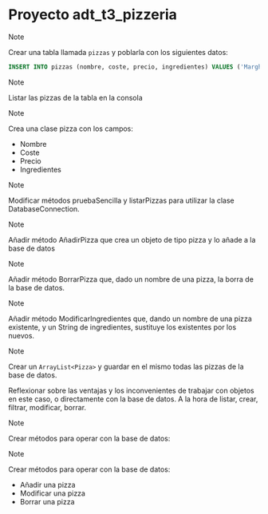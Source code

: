 # Proyecto adt_t3_pizzeria

> [!NOTE]
> Crear una tabla llamada `pizzas` y poblarla con los siguientes datos:

```sql
INSERT INTO pizzas (nombre, coste, precio, ingredientes) VALUES ('Margherita', 3.00, 8.00, 'Tomate, Mozzarella, Albahaca'), ('Pepperoni', 3.50, 9.00, 'Tomate, Mozzarella, Pepperoni'), ('Hawaiana', 4.00, 10.00, 'Tomate, Mozzarella, Jamón, Piña'), ('Cuatro Quesos', 4.50, 11.00, 'Mozzarella, Queso Azul, Queso de Cabra, Parmesano'), ('Vegetariana', 3.80, 9.50, 'Tomate, Mozzarella, Pimiento, Cebolla, Champiñones, Aceitunas'), ('BBQ Chicken', 4.50, 11.00, 'Salsa BBQ, Pollo, Cebolla, Mozzarella'), ('Mexicana', 4.00, 10.50, 'Tomate, Mozzarella, Jalapeños, Carne Picada, Cebolla'), ('Marinara', 2.50, 7.50, 'Tomate, Ajo, Orégano'), ('Quattro Stagioni', 4.50, 11.50, 'Tomate, Mozzarella, Jamón, Champiñones, Alcachofas, Aceitunas'), ('Carbonara', 4.00, 10.00, 'Nata, Mozzarella, Panceta, Cebolla');
```

> [!NOTE]
> Listar las pizzas de la tabla en la consola

> [!NOTE]
> Crea una clase pizza con los campos:
> - Nombre
> - Coste
> - Precio
> - Ingredientes

> [!NOTE]
> Modificar métodos pruebaSencilla y listarPizzas para utilizar la clase DatabaseConnection.

> [!NOTE]
> Añadir método AñadirPizza que crea un objeto de tipo pizza y lo añade a la base de datos

> [!NOTE]
> Añadir método BorrarPizza que, dado un nombre de una pizza, la borra de la base de datos.

> [!NOTE]
> Añadir método ModificarIngredientes que, dando un nombre de una pizza existente, y un String de ingredientes, sustituye los existentes por los nuevos.


> [!NOTE]
> Crear un `ArrayList<Pizza>` y guardar en el mismo todas las pizzas de la base de datos.
> 
> Reflexionar sobre las ventajas y los inconvenientes de trabajar con objetos en este caso, o directamente con la base de datos. A la hora de listar, crear, filtrar, modificar, borrar.

> [!NOTE]
Crear métodos para operar con la base de datos:

> [!NOTE]
> Crear métodos para operar con la base de datos:
> - Añadir una pizza
> - Modificar una pizza
> - Borrar una pizza



